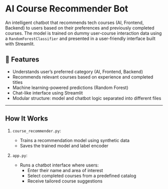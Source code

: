# AI Course Recommender Bot

An intelligent chatbot that recommends tech courses (AI, Frontend, Backend) to users based on their preferences and previously completed courses. The model is trained on dummy user-course interaction data using a `RandomForestClassifier` and presented in a user-friendly interface built with Streamlit.

## 🚀 Features

- Understands user’s preferred category (AI, Frontend, Backend)
- Recommends relevant courses based on experience and completed titles
- Machine learning-powered predictions (Random Forest)
- Chat-like interface using Streamlit
- Modular structure: model and chatbot logic separated into different files


---

## How It Works

1. `course_recommender.py`:
   - Trains a recommendation model using synthetic data
   - Saves the trained model and label encoder

2. `app.py`:
   - Runs a chatbot interface where users:
     - Enter their name and area of interest
     - Select completed courses from a predefined catalog
     - Receive tailored course suggestions



